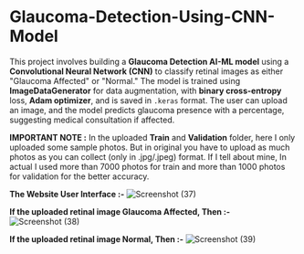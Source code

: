 # Glaucoma-Detection-Using-CNN-Model
This project involves building a **Glaucoma Detection AI-ML model** using a **Convolutional Neural Network (CNN)** to classify retinal images as either "Glaucoma Affected" or "Normal." The model is trained using **ImageDataGenerator** for data augmentation, with **binary cross-entropy** loss, **Adam optimizer**, and is saved in `.keras` format. The user can upload an image, and the model predicts glaucoma presence with a percentage, suggesting medical consultation if affected.

**IMPORTANT NOTE :** In the uploaded **Train** and **Validation** folder, here I only uploaded some sample photos. But in original you have to upload as much photos as you can collect (only in .jpg/.jpeg) format. If I tell about mine, In actual I used more than 7000 photos for train and more than 1000 photos for validation for the better accuracy. 



**The Website User Interface :-**
![Screenshot (37)](https://github.com/user-attachments/assets/5314734d-46c3-4c0d-8d5e-78f6098684e4)




**If the uploaded retinal image Glaucoma Affected, Then :-**
![Screenshot (38)](https://github.com/user-attachments/assets/6d193fa2-d1a0-45b4-b787-7c73d7b3cb61)




**If the uploaded retinal image Normal, Then :-**
![Screenshot (39)](https://github.com/user-attachments/assets/85c1ce84-76f4-4a7b-91f6-013a41f44887)
